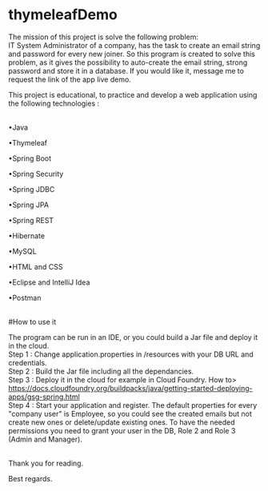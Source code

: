 # thymeleafDemo
The mission of this project is solve the following problem:
<br/>
IT System Administrator of a company, has the task to create an email string and password for every new joiner.
So this program is created to solve this problem, as it gives the possibility to auto-create the email string, strong password and store it in a database. If you would like it, message me to request the link of the app live demo.
<br/>

This project is educational, to practice and develop a web application using the following technologies :
<br/><br/>

•Java

•Thymeleaf

•Spring Boot

•Spring Security

•Spring JDBC

•Spring JPA

•Spring REST

•Hibernate

•MySQL

•HTML and CSS

•Eclipse and IntelliJ Idea

•Postman
<br/>

<br/>
#How to use it<br/>

The program can be run in an IDE, or you could build a Jar file and deploy it in the cloud.
<br/>
Step 1 : Change application.properties in /resources with your DB URL and credentials.<br/>
Step 2 : Build the Jar file including all the dependancies.<br/>
Step 3 : Deploy it in the cloud for example in Cloud Foundry. How to> https://docs.cloudfoundry.org/buildpacks/java/getting-started-deploying-apps/gsg-spring.html <br/>
Step 4 : Start your application and register. The default properties for every "company user" is Employee, so you could see the created emails but not create new ones or delete/update existing ones. To have the needed permissions you need to grant your user in the DB, Role 2 and Role 3 (Admin and Manager).<br/>
<br/>

Thank you for reading.<br/>

Best regards.<br/>
